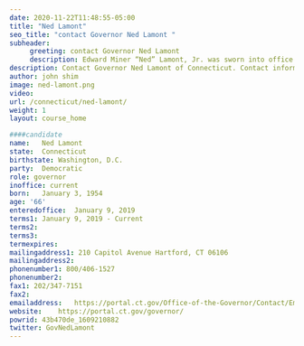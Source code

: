 ```yaml
---
date: 2020-11-22T11:48:55-05:00
title: "Ned Lamont"
seo_title: "contact Governor Ned Lamont "
subheader:
     greeting: contact Governor Ned Lamont 
     description: Edward Miner “Ned” Lamont, Jr. was sworn into office on January 9, 2019 as the 89th governor of Connecticut. Lamont got involved in public service shortly after college, founding a weekly newspaper in a town hit by the loss of its largest employer. Covering town meetings and the Board of Selectmen, he helped to bring voice and transparency to a community working to recover from job losses and reinvent itself. Later, as a member of both the Greenwich Board of Selectmen and the Board of Estimate and Taxation, Lamont worked in a bipartisan effort to safeguard a multimillion-dollar budget and deliver results for constituents. For four years, Lamont also served as Chairman of the State Investment Advisory Council, overseeing a multibillion-dollar state pension fund. Lamont started his own company, taking on the large and established giants of the telecom industry. Under his vision and stewardship, the company grew to serve over 400 of America’s largest college campuses and 1 million college students across the nation. Lamont was born on January 3, 1954, in Washington, D.C. to Camille Helene and Edward Miner Lamont. The eldest of three children, he attended Phillips Exeter Academy, and served as president of the student newspaper, The Exonian. After graduating Phillips Exeter in 1972, he earned a Bachelor of Arts in sociology from Harvard College in 1976 and a Master of Business Administration from the Yale School of Management in 1980. Lamont married his wife Annie on September 10, 1983. They have three children Emily, Lindsay, and Teddy.
description: Contact Governor Ned Lamont of Connecticut. Contact information for Ned Lamont includes his email address, phone number, and mailing address.
author: john shim
image: ned-lamont.png
video:
url: /connecticut/ned-lamont/
weight: 1
layout: course_home

####candidate
name:	Ned Lamont
state:	Connecticut
birthstate: Washington, D.C.
party:	Democratic
role: governor
inoffice: current
born:	January 3, 1954
age: '66'
enteredoffice:	January 9, 2019 
terms1: January 9, 2019 - Current
terms2: 
terms3: 
termexpires:	
mailingaddress1: 210 Capitol Avenue Hartford, CT 06106
mailingaddress2:		
phonenumber1: 800/406-1527
phonenumber2:	
fax1: 202/347-7151
fax2: 
emailaddress:	https://portal.ct.gov/Office-of-the-Governor/Contact/Email-Governor-Lamont
website:	https://portal.ct.gov/governor/
powrid: 43b470de_1609210882
twitter: GovNedLamont
---
```




